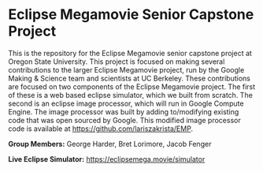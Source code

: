 # Eclipse Megamovie Senior Capstone Project

This is the repository for the Eclipse Megamovie senior capstone project at Oregon 
State University. This project is focused on making several contributions 
to the larger Eclipse Megamovie project, run by the Google Making & Science team 
and scientists at UC Berkeley. These contributions are focused on two components 
of the Eclipse Megamovie project. The first of these is a web based eclipse simulator, 
which we built from scratch. The second is an eclipse image processor, which will run 
in Google Compute Engine. The image processor was built by adding to/modifying existing 
code that was open sourced by Google. This modified image processor code is available 
at https://github.com/lariszakrista/EMP.

**Group Members:** George Harder, Bret Lorimore, Jacob Fenger

**Live Eclipse Simulator:** https://eclipsemega.movie/simulator
